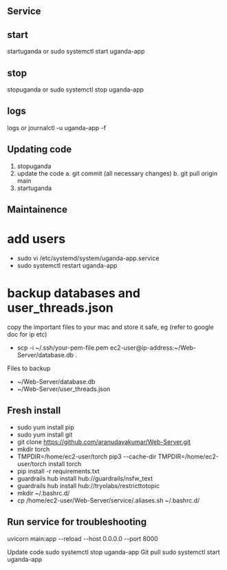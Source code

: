 
Service
---------

## start
startuganda
or
sudo systemctl start uganda-app

## stop
stopuganda
or
sudo systemctl stop uganda-app

## logs
logs
or
journalctl -u uganda-app -f

Updating code
--------------
1. stopuganda
2. update the code
    a. git commit (all necessary changes)
    b. git pull origin main
3. startuganda

Maintainence
-------------
# add users
- sudo vi /etc/systemd/system/uganda-app.service
- sudo systemctl restart uganda-app

# backup databases and user_threads.json
copy the important files to your mac and store it safe, eg (refer to google doc for ip etc)
- scp -i ~/.ssh/your-pem-file.pem ec2-user@ip-address:~/Web-Server/database.db .

Files to backup
- ~/Web-Server/database.db
- ~/Web-Server/user_threads.json

Fresh install
--------------
- sudo yum install pip
- sudo yum install git
- git clone https://github.com/aranudayakumar/Web-Server.git
- mkdir torch
- TMPDIR=/home/ec2-user/torch pip3 --cache-dir TMPDIR=/home/ec2-user/torch install torch
- pip install -r requirements.txt
- guardrails hub install hub://guardrails/nsfw_text
- guardrails hub install hub://tryolabs/restricttotopic
- mkdir ~/.bashrc.d/
- cp /home/ec2-user/Web-Server/service/.aliases.sh ~/.bashrc.d/

Run service for troubleshooting
---------------------------------
uvicorn main:app --reload --host 0.0.0.0 --port 8000


Update code
sudo systemctl stop uganda-app
Git pull
sudo systemctl start uganda-app
